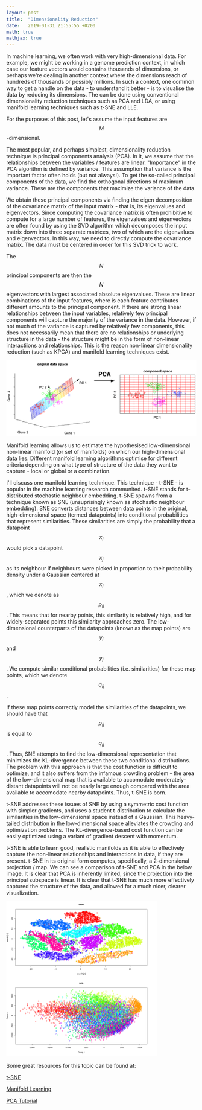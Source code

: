 ```yaml
---
layout: post
title:  "Dimensionality Reduction"
date:   2019-01-31 21:55:55 +0200
math: true
mathjax: true
---
```



In machine learning, we often work with very high-dimensional data. For example, we might be working in a genome prediction context, in which case our feature vectors would contains thousands of dimensions, or perhaps we're dealing in another context where the dimensions reach of hundreds of thousands or possibly millions. In such a context, one common way to get a handle on the data - to understand it better - is to visualise the data by reducing its dimensions. The can be done using conventional dimensionality reduction techniques such as PCA and LDA, or using manifold learning techniques such as t-SNE and LLE.

For the purposes of this post, let's assume the input features are $$ M $$-dimensional.

The most popular, and perhaps simplest, dimensionality reduction technique is principal components analysis (PCA). In it, we assume that the relationships between the variables / features are linear. "Importance" in the PCA algorithm is defined by variance. This assumption that variance is the important factor often holds (but not always!). To get the so-called principal components of the data, we find the orthogonal directions of maximum variance. These are the components that maximize the variance of the data.

We obtain these principal components via finding the eigen decomposition of the covariance matrix of the input matrix - that is, its eigenvalues and eigenvectors. Since computing the covariance matrix is often prohibitive to compute for a large number of features, the eigenvalues and eigenvectors are often found by using the SVD algorithm which decomposes the input matrix down into three separate matrices, two of which are the eigenvalues and eigenvectors. In this way, we need to directly compute the covariance matrix. The data must be centered in order for this SVD trick to work.

The $$ N $$ principal components are then the $$ N $$ eigenvectors with largest associated absolute eigenvalues. These are linear combinations of the input features, where is each feature contributes different amounts to the principal component. If there are strong linear relationships between the input variables, relatively few principal components will capture the majority of the variance in the data. However, if not much of the variance is captured by relatively few components, this does not necessarily mean that there are no relationships or underlying structure in the data - the structure might be in the form of non-linear interactiions and relationships. This is the reason non-linear dimensionality reduction (such as KPCA) and manifold learning techniques exist.

![PCA](/assets/pca.png)

Manifold learning allows us to estimate the hypothesised low-dimensional non-linear manifold (or set of manifolds) on which our high-dimensional data lies. Different manifold learning algorithms optimise for different criteria depending on what type of structure of the data they want to capture - local or global or a combination.

I'll discuss one manifold learning technique. This technique - t-SNE - is popular in the machine learning research communited. t-SNE stands for t-distributed stochastic neighbour embedding. t-SNE spawns from a technique known as SNE (unsuprisingly known as stochastic neighbour embedding). SNE converts distances between data points in the original, high-dimensional space (termed datapoints) into conditional probabilities that represent similarities. These similarities are simply the probability that a datapoint $$ x_i $$ would pick a datapoint $$ x_j $$ as its neighbour if neighbours were picked in proportion to their probability density under a Gaussian centered at $$ x_i $$, which we denote as $$ p_{ij} $$. This means that for nearby points, this similarity is relatively high, and for widely-separated points this similarity approaches zero. The low-dimensional counterparts of the datapoints (known as the map points) are $$ y_i $$ and $$ y_j $$. We compute similar conditional probabilities (i.e. similarities) for these map points, which we denote $$ q_{ij} $$.

If these map points correctly model the similarities of the datapoints, we should have that $$ p_{ij} $$ is equal to $$ q_{ij} $$. Thus, SNE attempts to find the low-dimensional representation that minimizes the KL-divergence between these two conditional distributions. The problem with this approach is that the cost function is difficult to optimize, and it also suffers from the infamous crowding problem - the area of the low-dimensional map that is available to accomodate moderately-distant datapoints will not be nearly large enough compared with the area available to accomodate nearby datapoints. Thus, t-SNE is born.

t-SNE addresses these issues of SNE by using a symmetric cost function with simpler gradients, and uses a student t-distribution to calculate the similarities in the low-dimensional space instead of a Gaussian. This heavy-tailed distribution in the low-dimensional space alleviates the crowding and optimization problems. The KL-divergence-based cost function can be easily optimized using a variant of gradient descent with momentum.

t-SNE is able to learn good, realistic manifolds as it is able to effectively capture the non-linear relationships and interactions in data, if they are present. t-SNE in its original form computes, specifically, a 2-dimensional projection / map. We can see a comparison of t-SNE and PCA in the below image. It is clear that PCA is inherently limited, since the projection into the principal subspace is linear. It is clear that t-SNE has much more effectively captured the structure of the data, and allowed for a much nicer, clearer visualization.

![PCA vs t-SNE](/assets/pcavstsne.png)


Some great resources for this topic can be found at:

[t-SNE](http://www.jmlr.org/papers/volume9/vandermaaten08a/vandermaaten08a.pdf)

[Manifold Learning](http://www.jmlr.org/papers/volume9/goldberg08a/goldberg08a.pdf)

[PCA Tutorial](https://www.cs.princeton.edu/picasso/mats/PCA-Tutorial-Intuition_jp.pdf)

